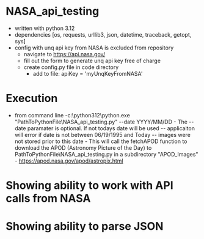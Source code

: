 # NASA_api_testing
- written with python 3.12
- dependencies [os, requests, urllib3, json, datetime, traceback, getopt, sys]
- config with unq api key from NASA is excluded from repository
	- navigate to https://api.nasa.gov/
	- fill out the form to generate unq api key free of charge
	- create config.py file in code directory
		- add to file: apiKey = 'myUnqKeyFromNASA'
		
# Execution
- from command line
	-c:\python312\python.exe "PathToPythonFile\NASA_api_testing.py" --date YYYY/MM/DD
		- The --date paramater is optional. If not todays date will be used
			-- applicaiton will error if date is not between 06/19/1995 and Today
				-- images were not stored prior to this date
		- This will call the fetchAPOD function to download the APOD (Astronomy Picture of the Day) to PathToPythonFile\NASA_api_testing.py in a subdirectory "APOD_Images"
		- https://apod.nasa.gov/apod/astropix.html
		


# Showing ability to work with API calls from NASA
# Showing ability to parse JSON